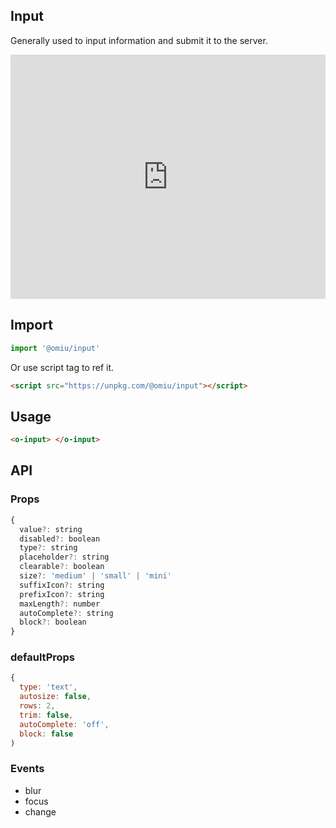 ## Input

Generally used to input information and submit it to the server.

<iframe height="391" style="width: 100%;" scrolling="no" title="OMIU Input" src="https://codepen.io/omijs/pen/yLYMGqa?height=391&theme-id=default&default-tab=html,css,result" frameborder="no" allowtransparency="true" allowfullscreen="true" loading="lazy">
  See the Pen <a href='https://codepen.io/omijs/pen/yLYMGqa'>OMIU Checkbox</a> by OMI
  (<a href='https://codepen.io/omijs'>@omijs</a>) on <a href='https://codepen.io'>CodePen</a>.
</iframe>

## Import

```js
import '@omiu/input'
```

Or use script tag to ref it.


```html
<script src="https://unpkg.com/@omiu/input"></script>
```

## Usage

```html
<o-input> </o-input>
```


## API

### Props

```jsx
{
  value?: string
  disabled?: boolean
  type?: string
  placeholder?: string
  clearable?: boolean
  size?: 'medium' | 'small' | 'mini'
  suffixIcon?: string
  prefixIcon?: string
  maxLength?: number
  autoComplete?: string
  block?: boolean
}
```

### defaultProps

```jsx
{
  type: 'text',
  autosize: false,
  rows: 2,
  trim: false,
  autoComplete: 'off',
  block: false
)
```

### Events

* blur
* focus
* change

